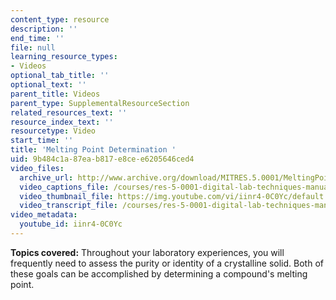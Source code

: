 ```yaml
---
content_type: resource
description: ''
end_time: ''
file: null
learning_resource_types:
- Videos
optional_tab_title: ''
optional_text: ''
parent_title: Videos
parent_type: SupplementalResourceSection
related_resources_text: ''
resource_index_text: ''
resourcetype: Video
start_time: ''
title: 'Melting Point Determination '
uid: 9b484c1a-87ea-b817-e8ce-e6205646ced4
video_files:
  archive_url: http://www.archive.org/download/MITRES.5.0001/MeltingPoint_MitDigitalLabTechniquesManual.mp4
  video_captions_file: /courses/res-5-0001-digital-lab-techniques-manual-spring-2007/0243750c4646553b812e4d174d5adb31_iinr4-0C0Yc.vtt
  video_thumbnail_file: https://img.youtube.com/vi/iinr4-0C0Yc/default.jpg
  video_transcript_file: /courses/res-5-0001-digital-lab-techniques-manual-spring-2007/3435973165c198dcc115b6331affcccd_iinr4-0C0Yc.pdf
video_metadata:
  youtube_id: iinr4-0C0Yc
---
```


**Topics covered:** Throughout your laboratory experiences, you will frequently need to assess the purity or identity of a crystalline solid. Both of these goals can be accomplished by determining a compound's melting point.